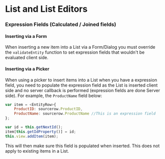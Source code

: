 # List and List Editors

### Expression Fields \(Calculated / Joined fields\)

#### Inserting via a Form

When inserting a new item into a List via a Form/Dialog you must override the `validateEntity` function to set expression fields that wouldn't be evaluated client side.

#### Inserting via a Picker

When using a picker to insert items into a List when you have a expression field, you need to populate the expression field as the List is inserted client side and no server callback is performed \(expression fields are done Server side\). For example, the `ProductName` field below:

```js
var item = <EntityRow>{
    ProductID: sourcerow.ProductID,
    ProductName: sourcerow.ProductName //This is an expression field
};

var id = this.getNextId();
item[this.getIdProperty()] = id;
this.view.addItem(item);
```

This will then make sure this field is populated when inserted. This does not apply to existing items in a List.

